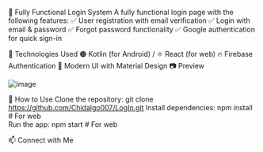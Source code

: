 🔐 Fully Functional Login System
A fully functional login page with the following features:
✅ User registration with email verification
✅ Login with email & password
✅ Forgot password functionality
✅ Google authentication for quick sign-in

🚀 Technologies Used
🟠 Kotlin (for Android) / ⚛️ React (for web)
🔥 Firebase Authentication
🎨 Modern UI with Material Design
📷 Preview

![image](https://github.com/user-attachments/assets/30842977-7650-4523-be07-c19ea332868c)

📌 How to Use
Clone the repository:
git clone https://github.com/Chidalgo007/LogIn.git
Install dependencies:
npm install  # For web  
Run the app:
npm start  # For web  

📫 Connect with Me
